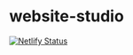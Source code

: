 # website-studio

[![Netlify Status](https://api.netlify.com/api/v1/badges/6b7156d6-62f4-4959-a2e5-014522e1e4ee/deploy-status)](https://app.netlify.com/sites/kryptonunite/deploys)